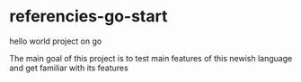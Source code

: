 # referencies-go-start
hello world project on go

The main goal of this project is to test main features of this newish language and get familiar with its features
